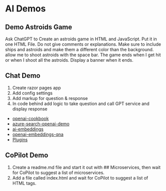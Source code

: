# AI Demos

## Demo Astroids Game

Ask ChatGPT to Create an astroids game in HTML and JavaScript. Put it in one HTML File. Do not give comments or explanations. Make sure to include ships and astroids and make them a different color than the background. allow me to shoot astroids with the space bar. The game ends when I get hit or when I shoot all the astroids. Display a banner when it ends.

## Chat Demo

1. Create razor pages app 
1. Add config settings
1. Add markup for question & response
1. In code behind add logic to take question and call GPT service and display response

- [openai-cookbook](https://github.com/openai/openai-cookbook/blob/main/examples/azure/chat.ipynb)
- [azure-search-openai-demo](https://github.com/Azure-Samples/azure-search-openai-demo/)
- [ai-embeddings](https://platform.openai.com/docs/guides/embeddings/what-are-embeddings)
- [openai-embeddings-qna](https://github.com/ruoccofabrizio/azure-open-ai-embeddings-qna)
- [Plugins](https://platform.openai.com/docs/plugins/introduction)

## CoPilot Demo

1. Create a readme.md file and start it out with ## Microservices, then wait for CoPilot to suggest a list of microservices.
1. Add a file called index.html and wait for CoPilot to suggest a list of HTML tags.
